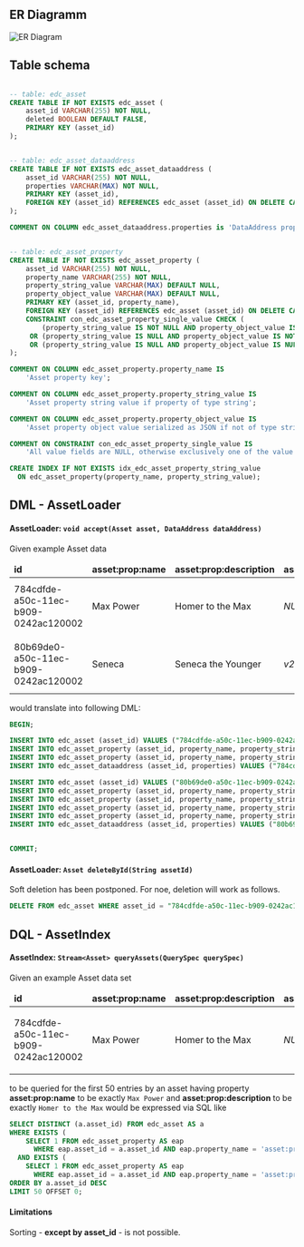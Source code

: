 ## ER Diagramm

![ER Diagram](http://www.plantuml.com/plantuml/png/XP513e8m44NtFSMiJNe1GWWhDnwY6Ud4b40XdS58XBjRnI346dVD_DVVtpyb2mOPsaQH5oSZaAqCCfF0NG4Su7KspcR04fo_nA7MQbPVlB4eYDO6Olvn5_ByU2gAnU89zA7hAOWZpa3e9X6ekVCHIJtmfiU_xglnQ3osj8yE7t4PcoismmfjzUvSKoLxVHznBMkQj4vtiO7c22N-eqhoDgxW0G00)

## Table schema

```sql

-- table: edc_asset
CREATE TABLE IF NOT EXISTS edc_asset (
    asset_id VARCHAR(255) NOT NULL,
    deleted BOOLEAN DEFAULT FALSE,
    PRIMARY KEY (asset_id)
);


-- table: edc_asset_dataaddress
CREATE TABLE IF NOT EXISTS edc_asset_dataaddress (
    asset_id VARCHAR(255) NOT NULL,
    properties VARCHAR(MAX) NOT NULL,
    PRIMARY KEY (asset_id),
    FOREIGN KEY (asset_id) REFERENCES edc_asset (asset_id) ON DELETE CASCADE
);

COMMENT ON COLUMN edc_asset_dataaddress.properties is 'DataAddress properties serialized as JSON';


-- table: edc_asset_property
CREATE TABLE IF NOT EXISTS edc_asset_property (
    asset_id VARCHAR(255) NOT NULL,
    property_name VARCHAR(255) NOT NULL,
    property_string_value VARCHAR(MAX) DEFAULT NULL,
    property_object_value VARCHAR(MAX) DEFAULT NULL,
    PRIMARY KEY (asset_id, property_name),
    FOREIGN KEY (asset_id) REFERENCES edc_asset (asset_id) ON DELETE CASCADE,
    CONSTRAINT con_edc_asset_property_single_value CHECK (
        (property_string_value IS NOT NULL AND property_object_value IS NULL)
     OR (property_string_value IS NULL AND property_object_value IS NOT NULL)
     OR (property_string_value IS NULL AND property_object_value IS NULL))
);

COMMENT ON COLUMN edc_asset_property.property_name IS 
    'Asset property key';

COMMENT ON COLUMN edc_asset_property.property_string_value IS  
    'Asset property string value if property of type string';

COMMENT ON COLUMN edc_asset_property.property_object_value IS 
    'Asset property object value serialized as JSON if not of type string';

COMMENT ON CONSTRAINT con_edc_asset_property_single_value IS  
    'All value fields are NULL, otherwise exclusively one of the value columns is non-NULLable';

CREATE INDEX IF NOT EXISTS idx_edc_asset_property_string_value 
  ON edc_asset_property(property_name, property_string_value);
```

## DML - AssetLoader
#### AssetLoader: `void accept(Asset asset, DataAddress dataAddress)`

Given example Asset data

<table>
  <thead>
    <tr>
      <td><b>id</b></td>
      <td><b>asset:prop:name</b></td>
      <td><b>asset:prop:description</b></td>
      <td><b>asset:prop:version</b></td>
      <td><b>asset:prop:contenttype</b></td>
      <td><b>data-address</b></td>
    </tr>
  </thead>
  <tbody>
    <tr>
      <td>784cdfde-a50c-11ec-b909-0242ac120002</td>
      <td>Max Power</td>
      <td>Homer to the Max</td>
      <td><i>NULL</i></td>
      <td><i>NULL</i></td>
      <td>
        <code>
          {
            "uri": "https://projects.eclipse.org/proposals/eclipse-dataspace-connector"
          }
        </code>
      </td>
    </tr>
    <tr>
      <td>80b69de0-a50c-11ec-b909-0242ac120002</td>
      <td>Seneca</td>
      <td>Seneca the Younger</td>
      <td><i>v2</i></td>
      <td><i>application/pdf</i></td>
      <td>
        <code>
          {
            "uri": "https://archive.org/download/adlucilium02sene/adlucilium02sene.pdf"
          }
        </code>
      </td>
    </tr>
  </tbody>
</table>

would translate into following DML:

```sql
BEGIN;

INSERT INTO edc_asset (asset_id) VALUES ("784cdfde-a50c-11ec-b909-0242ac120002");
INSERT INTO edc_asset_property (asset_id, property_name, property_string_value) VALUES ("784cdfde-a50c-11ec-b909-0242ac120002", "asset:prop:name", "Max Power");
INSERT INTO edc_asset_property (asset_id, property_name, property_string_value) VALUES ("784cdfde-a50c-11ec-b909-0242ac120002", "asset:prop:description", "Homer to the Max");
INSERT INTO edc_asset_dataaddress (asset_id, properties) VALUES ("784cdfde-a50c-11ec-b909-0242ac120002", "{ \"uri\": \"https://projects.eclipse.org/proposals/eclipse-dataspace-connector\" }")

INSERT INTO edc_asset (asset_id) VALUES ("80b69de0-a50c-11ec-b909-0242ac120002");
INSERT INTO edc_asset_property (asset_id, property_name, property_string_value) VALUES ("80b69de0-a50c-11ec-b909-0242ac120002", "asset:prop:name", "Seneca");
INSERT INTO edc_asset_property (asset_id, property_name, property_string_value) VALUES ("80b69de0-a50c-11ec-b909-0242ac120002", "asset:prop:description", "Seneca the Younger");
INSERT INTO edc_asset_property (asset_id, property_name, property_string_value) VALUES ("80b69de0-a50c-11ec-b909-0242ac120002", "asset:prop:version", "v2");
INSERT INTO edc_asset_property (asset_id, property_name, property_string_value) VALUES ("80b69de0-a50c-11ec-b909-0242ac120002", "asset:prop:contenttype", "application/pdf");
INSERT INTO edc_asset_dataaddress (asset_id, properties) VALUES ("80b69de0-a50c-11ec-b909-0242ac120002", "{ \"uri\": \"https://archive.org/download/adlucilium02sene/adlucilium02sene.pdf\" }")


COMMIT;
```

#### AssetLoader: `Asset deleteById(String assetId)`
Soft deletion has been postponed. For noe, deletion will work as follows.

```sql
DELETE FROM edc_asset WHERE asset_id = "784cdfde-a50c-11ec-b909-0242ac120002";
```


## DQL - AssetIndex

#### AssetIndex: `Stream<Asset> queryAssets(QuerySpec querySpec)`

Given an example Asset data set

<table>
  <thead>
    <tr>
      <td><b>id</b></td>
      <td><b>asset:prop:name</b></td>
      <td><b>asset:prop:description</b></td>
      <td><b>asset:prop:version</b></td>
      <td><b>asset:prop:contenttype</b></td>
      <td><b>data-address</b></td>
    </tr>
  </thead>
  <tbody>
    <tr>
      <td>784cdfde-a50c-11ec-b909-0242ac120002</td>
      <td>Max Power</td>
      <td>Homer to the Max</td>
      <td><i>NULL</i></td>
      <td><i>NULL</i></td>
      <td>
        <code>
          {
            "uri": "https://projects.eclipse.org/proposals/eclipse-dataspace-connector"
          }
        </code>
      </td>
    </tr>
  </tbody>
</table>

to be queried for the first 50 entries by an asset having property **asset:prop:name** to be exactly `Max Power` and **asset:prop:description** to be exactly `Homer to the Max`
would be expressed via SQL like

```sql
SELECT DISTINCT (a.asset_id) FROM edc_asset AS a
WHERE EXISTS (
    SELECT 1 FROM edc_asset_property AS eap 
      WHERE eap.asset_id = a.asset_id AND eap.property_name = 'asset:prop:name' AND eap.property_string_value = 'Max Power')
  AND EXISTS (
    SELECT 1 FROM edc_asset_property AS eap 
      WHERE eap.asset_id = a.asset_id AND eap.property_name = 'asset:prop:description' AND eap.property_string_value = 'Homer to the Max')
ORDER BY a.asset_id DESC
LIMIT 50 OFFSET 0;
```

#### Limitations

Sorting - **except by asset_id** - is not possible.
